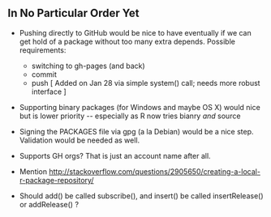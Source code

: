 
## In No Particular Order Yet

- Pushing directly to GitHub would be nice to have eventually if we can get
  hold of a package without too many extra depends. Possible requirements:
  + switching to gh-pages (and back)
  + commit
  + push
  [ Added on Jan 28 via simple system() call; needs more robust interface ]

- Supporting binary packages (for Windows and maybe OS X) would nice but is
  lower priority -- especially as R now tries bianry _and_ source

- Signing the PACKAGES file via gpg (a la Debian) would be a nice
  step. Validation would be needed as well.

- Supports GH orgs? That is just an account name after all.

- Mention http://stackoverflow.com/questions/2905650/creating-a-local-r-package-repository/

- Should add() be called subscribe(), and insert() be called insertRelease()
  or addRelease() ?  
